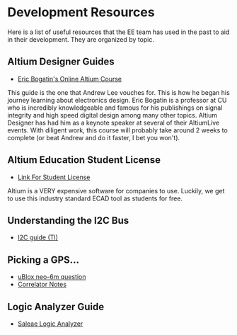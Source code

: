 # Development Resources

Here is a list of useful resources that the EE team has used in the past to aid in their development. They are organized by topic.

## Altium Designer Guides
- [Eric Bogatin's Online Altium Course](https://sites.google.com/colorado.edu/practicalpcbdesignmanufacture/erics-altium-workshop)

This guide is the one that Andrew Lee vouches for. This is how he began his journey learning about electronics design. Eric Bogatin is a professor at CU who is incredibly knowledgeable and famous for his publishings on signal integrity and high speed digital design among many other topics. Altium Designer has had him as a keynote speaker at several of their AltiumLive events. With diligent work, this course will probably take around 2 weeks to complete (or beat Andrew and do it faster, I bet you won't). 


## Altium Education Student License
- [Link For Student License](https://www.altium.com/education/student-licenses)

Altium is a VERY expensive software for companies to use. Luckily, we get to use this industry standard ECAD tool as students for free.

## Understanding the I2C Bus
- [I2C guide (TI)](https://www.ti.com/lit/an/slva704/slva704.pdf?ts=1652533258322&ref_url=https%253A%252F%252Fwww.ti.com%252Fproduct%252FTCA9555%253Futm_source%253Dgoogle%2526utm_medium%253Dcpc%2526utm_campaign%253Dasc-int-null-prodfolderdynamic-cpc-pf-google-wwe%2526utm_content%253Dprodfolddynamic%2526ds_k%253DDYNAMIC%2BSEARCH%2BADS%2526DCM%253Dyes%2526gclid%253DCj0KCQjwpv2TBhDoARIsALBnVnk8O5KMyhALKIDlnBGjJ7HfEqzObzi_JllaoqqcZwmt-ouwSHQ_jfIaAliSEALw_wcB%2526gclsrc%253Daw.ds#:~:text=Reading%20From%20a%20Slave%20On%20The%20I2C%20Bus&text=This%20is%20done%20by%20the,it%20wishes%20to%20read%20from.)

## Picking a GPS...
- [uBlox neo-6m question](https://portal.u-blox.com/s/question/0D52p00009NRvHoCAL/neo6mv2-as-rocket-tracker)
- [Correlator Notes](https://www.e-education.psu.edu/geog862/node/1756)

## Logic Analyzer Guide
- [Saleae Logic Analyzer](http://downloads.saleae.com/Saleae+Users+Guide.pdf)